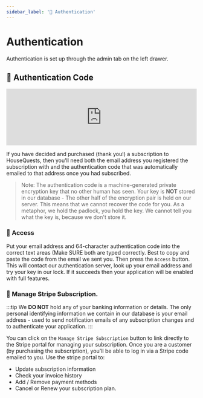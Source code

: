 ```yaml
---
sidebar_label: '🔑 Authentication'
---
```


# Authentication
Authentication is set up through the admin tab on the left drawer.

## 🔐 Authentication Code

<iframe width="100%" class="h-96" src="https://www.youtube.com/embed/W-cE9C7W_XI" title="YouTube video player" frameborder="0" allow="accelerometer; autoplay; clipboard-write; encrypted-media; gyroscope; picture-in-picture" allowfullscreen></iframe>

If you have decided and purchased (thank you!) a subscription to HouseQuests, then you'll need both the email address you registered the subscription with and the authentication code that was automatically emailed to that address once you had subscribed. 

> Note: The authentication code is a machine-generated private encryption key that no other human has seen. Your key is **NOT** stored in our database - The other half of the encryption pair is held on our server. This means that we cannot recover the code for you. As a metaphor, we hold the padlock, you hold the key. We cannot tell you what the key is, because we don't store it.

### 🔑 Access

Put your email address and 64-character authentication code into the correct text areas (Make SURE both are typed correctly. Best to copy and paste the code from the email we sent you.
Then press the `Access` button. This will contact our authentication server, look up your email address and try your key in our lock. If it succeeds then your application will be enabled with full features.

### 🏦 Manage Stripe Subscription.

:::tip
We **DO NOT** hold any of your banking information or details. The only personal identifying information we contain in our database is your email address - used to send notification emails of any subscription changes and to authenticate your application.
:::

You can click on the `Manage Stripe Subscription` button to link directly to the Stripe portal for managing your subscription. Once you are a customer (by purchasing the subscription), you'll be able to log in via a Stripe code emailed to you. Use the stripe portal to:

- Update subscription information
- Check your invoice history
- Add / Remove payment methods
- Cancel or Renew your subscription plan.